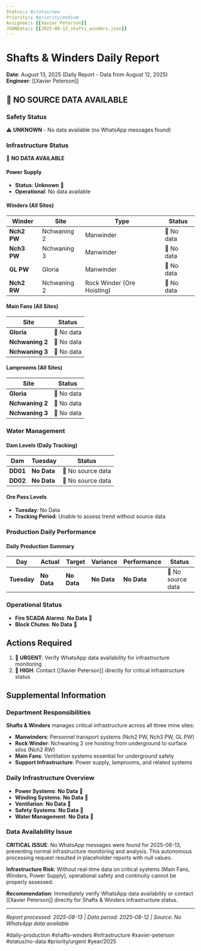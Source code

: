 ```yaml
---
Status:: #status/new
Priority:: #priority/medium
Assignee:: [[Xavier Peterson]]
JSONData:: [[2025-08-13_shafts_winders.json]]
---
```


# Shafts & Winders Daily Report
**Date**: August 13, 2025 (Daily Report - Data from August 12, 2025)  
**Engineer**: [[Xavier Peterson]]  

## 🔴 NO SOURCE DATA AVAILABLE

### Safety Status
⚠️ **UNKNOWN** - No data available (no WhatsApp messages found)

### Infrastructure Status
🔴 **NO DATA AVAILABLE**

#### Power Supply
- **Status**: **Unknown** 🔴
- **Operational**: No data available

#### Winders (All Sites)
| Winder | Site | Type | Status |
|--------|------|------|--------|
| **Nch2 PW** | Nchwaning 2 | Manwinder | 🔴 No data |
| **Nch3 PW** | Nchwaning 3 | Manwinder | 🔴 No data |
| **GL PW** | Gloria | Manwinder | 🔴 No data |
| **Nch2 RW** | Nchwaning 2 | Rock Winder (Ore Hoisting) | 🔴 No data |

#### Main Fans (All Sites)
| Site | Status |
|------|--------|
| **Gloria** | 🔴 No data |
| **Nchwaning 2** | 🔴 No data |
| **Nchwaning 3** | 🔴 No data |

#### Lamprooms (All Sites)
| Site | Status |
|------|--------|
| **Gloria** | 🔴 No data |
| **Nchwaning 2** | 🔴 No data |
| **Nchwaning 3** | 🔴 No data |

### Water Management

#### Dam Levels (Daily Tracking)
| Dam | Tuesday | Status |
|-----|---------|--------|
| **DD01** | **No Data** | 🔴 No source data |
| **DD02** | **No Data** | 🔴 No source data |

#### Ore Pass Levels
- **Tuesday**: No Data
- **Tracking Period**: Unable to assess trend without source data

### Production Daily Performance

#### Daily Production Summary
| Day | Actual | Target | Variance | Performance | Status |
|-----|--------|--------|----------|-------------|--------|
| **Tuesday** | **No Data** | **No Data** | **No Data** | **No Data** | 🔴 No source data |

### Operational Status
- **Fire SCADA Alarms**: **No Data** 🔴
- **Block Chutes**: **No Data** 🔴

## Actions Required

1. **🔴 URGENT**: Verify WhatsApp data availability for infrastructure monitoring
2. **🔴 HIGH**: Contact [[Xavier Peterson]] directly for critical infrastructure status


## Supplemental Information

### Department Responsibilities
**Shafts & Winders** manages critical infrastructure across all three mine sites:
- **Manwinders**: Personnel transport systems (Nch2 PW, Nch3 PW, GL PW)
- **Rock Winder**: Nchwaning 2 ore hoisting from underground to surface silos (Nch2 RW)
- **Main Fans**: Ventilation systems essential for underground safety
- **Support Infrastructure**: Power supply, lamprooms, and related systems

### Daily Infrastructure Overview
- **Power Systems**: **No Data** 🔴
- **Winding Systems**: **No Data** 🔴
- **Ventilation**: **No Data** 🔴
- **Safety Systems**: **No Data** 🔴
- **Water Management**: **No Data** 🔴

### Data Availability Issue
**CRITICAL ISSUE**: No WhatsApp messages were found for 2025-08-13, preventing normal infrastructure monitoring and analysis. This autonomous processing request resulted in placeholder reports with null values.

**Infrastructure Risk**: Without real-time data on critical systems (Main Fans, Winders, Power Supply), operational safety and continuity cannot be properly assessed.

**Recommendation**: Immediately verify WhatsApp data availability or contact [[Xavier Peterson]] directly for Shafts & Winders infrastructure status.

---
*Report processed: 2025-08-13 | Data period: 2025-08-12 | Source: No WhatsApp data available*

#daily-production #shafts-winders #infrastructure #xavier-peterson #status/no-data #priority/urgent #year/2025